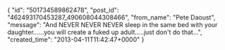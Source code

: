  {
   "id": "501734589862478",
   "post_id": "462493170453287_490608044308466",
   "from_name": "Pete Daoust",
   "message": "And NEVER NEVER NEVER sleep in the same bed with your daughter......you will create a fuked up adult.....just don't do that...",
   "created_time": "2013-04-11T11:42:47+0000"
 }
